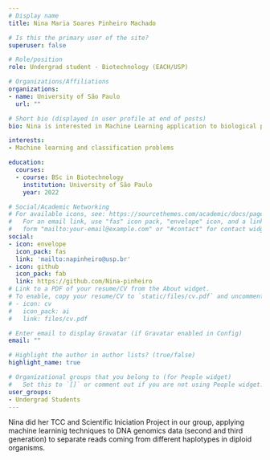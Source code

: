 ```yaml
---
# Display name
title: Nina Maria Soares Pinheiro Machado

# Is this the primary user of the site?
superuser: false

# Role/position
role: Undergrad student - Biotechnology (EACH/USP)

# Organizations/Affiliations
organizations:
- name: University of São Paulo
  url: ""

# Short bio (displayed in user profile at end of posts)
bio: Nina is interested in Machine Learning application to biological problems.

interests:
- Machine learning and classification problems

education:
  courses:
  - course: BSc in Biotechnology
    institution: University of São Paulo
    year: 2022

# Social/Academic Networking
# For available icons, see: https://sourcethemes.com/academic/docs/page-builder/#icons
#   For an email link, use "fas" icon pack, "envelope" icon, and a link in the
#   form "mailto:your-email@example.com" or "#contact" for contact widget.
social:
- icon: envelope
  icon_pack: fas
  link: 'mailto:napinheiro@usp.br'
- icon: github
  icon_pack: fab
  link: https://github.com/Nina-pinheiro
# Link to a PDF of your resume/CV from the About widget.
# To enable, copy your resume/CV to `static/files/cv.pdf` and uncomment the lines below.
# - icon: cv
#   icon_pack: ai
#   link: files/cv.pdf

# Enter email to display Gravatar (if Gravatar enabled in Config)
email: ""

# Highlight the author in author lists? (true/false)
highlight_name: true

# Organizational groups that you belong to (for People widget)
#   Set this to `[]` or comment out if you are not using People widget.
user_groups:
- Undergrad Students
---
```


Nina did her TCC and Scientific Iniciation Project in our group, applying machine learninig techniques to DNA genomics data (second and third generation) to separate reads coming from different haplotypes in diploid organisms.
